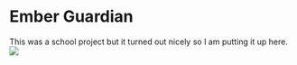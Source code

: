 # Ember Guardian
This was a school project but it turned out nicely so I am putting it up here.
<img src="https://github.com/Pipe-Runner/ntnu-isnv-assignment-2/blob/master/output.png" />

